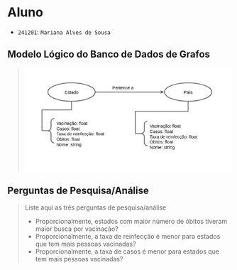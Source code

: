# Aluno
* `241201`: `Mariana Alves de Sousa`

## Modelo Lógico do Banco de Dados de Grafos
> ![Modelo Lógico de Grafos](images/modelo-logico-grafos.png)

## Perguntas de Pesquisa/Análise

> Liste aqui as três perguntas de pesquisa/análise
> * Proporcionalmente, estados com maior número de óbitos tiveram maior busca por vacinação?
> * Proporcionalmente, a taxa de reinfecção é menor para estados que tem mais pessoas vacinadas?
> * Proporcionalmente, a taxa de casos é menor para estados que tem mais pessoas vacinadas?
